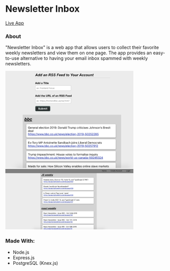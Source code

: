 # Newsletter Inbox

<a href="https://ryan-newsletter-app.now.sh/">Live App</a>

### About

"Newsletter Inbox" is a web app that allows users to collect their favorite weekly newsletters
and view them on one page. The app provides an easy-to-use alternative to having your email inbox
spammed with weekly newsletters.

<img src="images/newslettersapp2.jpg" alt='newsletter app main page screenshot' width=400>

<img src="images/newslettersapp.jpg" alt='form to add newsletter screenshot' width=400>

### Made With:

<ul>
<li>Node.js</li>
<li>Express.js</li>
<li>PostgreSQL (Knex.js)</li>
</ul>
